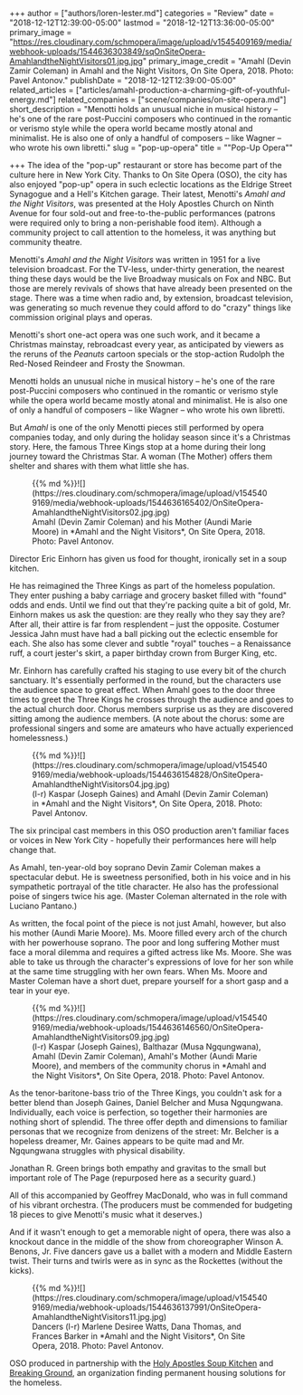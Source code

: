 +++
author = ["authors/loren-lester.md"]
categories = "Review"
date = "2018-12-12T12:39:00-05:00"
lastmod = "2018-12-12T13:36:00-05:00"
primary_image = "https://res.cloudinary.com/schmopera/image/upload/v1545409169/media/webhook-uploads/1544636303849/sqOnSiteOpera-AmahlandtheNightVisitors01.jpg.jpg"
primary_image_credit = "Amahl (Devin Zamir Coleman) in Amahl and the Night Visitors, On Site Opera, 2018. Photo: Pavel Antonov."
publishDate = "2018-12-12T12:39:00-05:00"
related_articles = ["articles/amahl-production-a-charming-gift-of-youthful-energy.md"]
related_companies = ["scene/companies/on-site-opera.md"]
short_description = "Menotti holds an unusual niche in musical history – he&#039;s one of the rare post-Puccini composers who continued in the romantic or verismo style while the opera world became mostly atonal and minimalist. He is also one of only a handful of composers – like Wagner – who wrote his own libretti."
slug = "pop-up-opera"
title = "&quot;Pop-Up Opera&quot;"

+++
The idea of the "pop-up" restaurant or store has become part of the culture here in New York City. Thanks to On Site Opera (OSO), the city has also enjoyed "pop-up" opera in such eclectic locations as the Eldrige Street Synagogue and a Hell's Kitchen garage. Their latest, Menotti's *Amahl and the Night Visitors*, was presented at the Holy Apostles Church on Ninth Avenue for four sold-out and free-to-the-public performances (patrons were required only to bring a non-perishable food item). Although a community project to call attention to the homeless, it was anything but community theatre. 

Menotti's *Amahl and the Night Visitors* was written in 1951 for a live television broadcast. For the TV-less, under-thirty generation, the nearest thing these days would be the live Broadway musicals on Fox and NBC. But those are merely revivals of shows that have already been presented on the stage.  There was a time when radio and, by extension, broadcast television, was generating so much revenue they could afford to do "crazy" things like commission original plays and operas.

Menotti's short one-act opera was one such work, and it became a Christmas mainstay, rebroadcast every year, as anticipated by viewers as the reruns of the *Peanuts* cartoon specials or the stop-action Rudolph the Red-Nosed Reindeer and Frosty the Snowman.

Menotti holds an unusual niche in musical history – he's one of the rare post-Puccini composers who continued in the romantic or verismo style while the opera world became mostly atonal and minimalist. He is also one of only a handful of composers – like Wagner – who wrote his own libretti.

But *Amahl* is one of the only Menotti pieces still performed by opera companies today, and only during the holiday season since it's a Christmas story. Here, the famous Three Kings stop at a home during their long journey toward the Christmas Star. A woman (The Mother) offers them shelter and shares with them what little she has.

<figure data-type="image">{{% md %}}![](https://res.cloudinary.com/schmopera/image/upload/v1545409169/media/webhook-uploads/1544636165402/OnSiteOpera-AmahlandtheNightVisitors02.jpg.jpg)
<figcaption>Amahl (Devin Zamir Coleman) and his Mother (Aundi Marie Moore) in *Amahl and the Night Visitors*, On Site Opera, 2018. Photo: Pavel Antonov.</figcaption>
</figure>

Director Eric Einhorn has given us food for thought, ironically set in a soup kitchen. 

He has reimagined the Three Kings as part of the homeless population. They enter pushing a baby carriage and grocery basket filled with "found" odds and ends. Until we find out that they're packing quite a bit of gold, Mr. Einhorn makes us ask the question: are they really who they say they are? After all, their attire is far from resplendent – just the opposite. Costumer Jessica Jahn must have had a ball picking out the eclectic ensemble for each. She also has some clever and subtle "royal" touches – a Renaissance ruff, a court jester's skirt, a paper birthday crown from Burger King, etc.

Mr. Einhorn has carefully crafted his staging to use every bit of the church sanctuary.  It's essentially performed in the round, but the characters use the audience space to great effect. When Amahl goes to the door three times to greet the Three Kings he crosses through the audience and goes to the actual church door. Chorus members surprise us as they are discovered sitting among the audience members. (A note about the chorus: some are professional singers and some are amateurs who have actually experienced homelessness.)

<figure data-type="image">{{% md %}}![](https://res.cloudinary.com/schmopera/image/upload/v1545409169/media/webhook-uploads/1544636154828/OnSiteOpera-AmahlandtheNightVisitors04.jpg.jpg)
<figcaption>(l-r) Kaspar (Joseph Gaines) and Amahl (Devin Zamir Coleman) in *Amahl and the Night Visitors*, On Site Opera, 2018. Photo: Pavel Antonov.</figcaption>
</figure>

The six principal cast members in this OSO production aren't familiar faces or voices in New York City - hopefully their performances here will help change that.

As Amahl, ten-year-old boy soprano Devin Zamir Coleman makes a spectacular debut.  He is sweetness personified, both in his voice and in his sympathetic portrayal of the title character. He also has the professional poise of singers twice his age. (Master Coleman alternated in the role with Luciano Pantano.)

As written, the focal point of the piece is not just Amahl, however, but also his mother (Aundi Marie Moore). Ms. Moore filled every arch of the church with her powerhouse soprano. The poor and long suffering Mother must face a moral dilemma and requires a gifted actress like Ms. Moore. She was able to take us through the character's expressions of love for her son while at the same time struggling with her own fears. When Ms. Moore and Master Coleman have a short duet, prepare yourself for a short gasp and a tear in your eye.

<figure data-type="image">{{% md %}}![](https://res.cloudinary.com/schmopera/image/upload/v1545409169/media/webhook-uploads/1544636146560/OnSiteOpera-AmahlandtheNightVisitors09.jpg.jpg)
<figcaption>(l-r) Kaspar (Joseph Gaines), Balthazar (Musa Ngqungwana), Amahl (Devin Zamir Coleman), Amahl's Mother (Aundi Marie Moore), and members of the community chorus in *Amahl and the Night Visitors*, On Site Opera, 2018. Photo: Pavel Antonov.</figcaption>
</figure>

As the tenor-baritone-bass trio of the Three Kings, you couldn't ask for a better blend than Joseph Gaines, Daniel Belcher and Musa Ngqungwana.  Individually, each voice is perfection, so together their harmonies are nothing short of splendid. The three offer depth and dimensions to familiar personas that we recognize from denizens of the street: Mr. Belcher is a hopeless dreamer, Mr. Gaines appears to be quite mad and Mr. Ngqungwana struggles with physical disability.

Jonathan R. Green brings both empathy and gravitas to the small but important role of The Page (repurposed here as a security guard.)

All of this accompanied by Geoffrey MacDonald, who was in full command of his vibrant orchestra. (The producers must be commended for budgeting 18 pieces to give Menotti's music what it deserves.)

And if it wasn't enough to get a memorable night of opera, there was also a knockout dance in the middle of the show from choreographer Winson A. Benons, Jr.  Five dancers gave us a ballet with a modern and Middle Eastern twist. Their turns and twirls were as in sync as the Rockettes (without the kicks).

<figure data-type="image">{{% md %}}![](https://res.cloudinary.com/schmopera/image/upload/v1545409169/media/webhook-uploads/1544636137991/OnSiteOpera-AmahlandtheNightVisitors11.jpg.jpg)
<figcaption> Dancers (l-r) Marlene Desiree Watts, Dana Thomas, and Frances Barker in *Amahl and the Night Visitors*, On Site Opera, 2018. Photo: Pavel Antonov.</figcaption>
</figure>

OSO produced in partnership with the [Holy Apostles Soup Kitchen](https://holyapostlessoupkitchen.org/) and [Breaking Ground](https://breakingground.org/), an organization finding permanent housing solutions for the homeless.